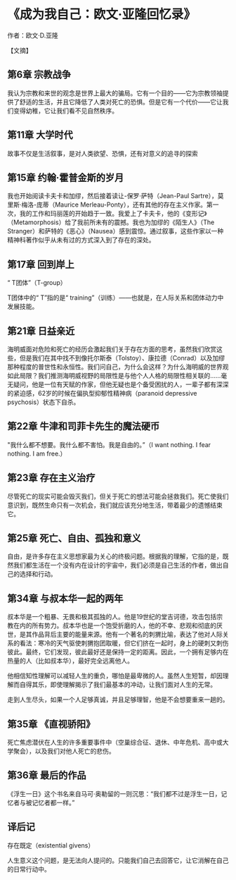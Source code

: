 
# 《成为我自己：欧文·亚隆回忆录》

作者：欧文·D.亚隆

【文摘】
## 第6章 宗教战争

我认为宗教和来世的观念是世界上最大的骗局。它有一个目的——它为宗教领袖提供了舒适的生活，并且它降低了人类对死亡的恐惧。但是它有一个代价——它让我们变得幼稚，它让我们看不见自然秩序。

## 第11章 大学时代

故事不仅是生活叙事，是对人类欲望、恐惧，还有对意义的追寻的探索

## 第15章 约翰·霍普金斯的岁月

我也开始阅读卡夫卡和加缪，然后接着读让-保罗·萨特（Jean-Paul Sartre），莫里斯·梅洛-庞蒂（Maurice Merleau-Ponty），还有其他的存在主义作家。第一次，我的工作和玛丽莲的开始趋于一致。我爱上了卡夫卡，他的《变形记》（Metamorphosis）给了我前所未有的震撼。我也为加缪的《陌生人》（The Stranger）和萨特的《恶心》（Nausea）感到震惊。通过叙事，这些作家以一种精神科著作似乎从未有过的方式深入到了存在的深处。

## 第17章 回到岸上

“ T团体”（T-group）

T团体中的“ T”指的是“ training”（训练）——也就是，在人际关系和团体动力中发展技能。

## 第21章 日益亲近

海明威面对危险和死亡的经历会激起我们关于存在方面的思考，虽然我们欣赏这些，但是我们在其中找不到像托尔斯泰（Tolstoy）、康拉德（Conrad）以及加缪那种程度的普世性和永恒性。我们问自己，为什么会这样？为什么海明威的世界观如此局限？我们推测海明威视野的局限性是与他个人人格的局限性相关联的……毫无疑问，他是一位有天赋的作家，但他无疑也是个备受困扰的人，一辈子都有深深的紧迫感，62岁的时候在偏执型抑郁性精神病（paranoid depressive psychosis）状态下自杀。

## 第22章 牛津和司菲卡先生的魔法硬币

"我什么都不想要。我什么都不害怕。我是自由的。”（I want nothing. I fear nothing. I am free.）

## 第23章 存在主义治疗

尽管死亡的现实可能会毁灭我们，但关于死亡的想法可能会拯救我们。死亡使我们意识到，既然生命只有一次机会，我们就应该充分地生活，带着最少的遗憾结束它。

## 第25章 死亡、自由、孤独和意义

自由，是许多存在主义思想家最为关心的终极问题。根据我的理解，它指的是，既然我们都生活在一个没有内在设计的宇宙中，我们必须是自己生活的作者，做出自己的选择和行动。

## 第34章 与叔本华一起的两年

叔本华是一个粗暴、无畏和极其孤独的人。他是19世纪的堂吉诃德，攻击包括宗教在内的所有势力。叔本华也是一个饱受折磨的人，他的不幸、悲观和彻底的厌世，是其作品背后主要的能量来源。他有一个著名的刺猬比喻，表达了他对人际关系的看法：寒冷的天气驱使刺猬抱团取暖，但它们挤在一起时，身上的硬刺又刺伤彼此。最终，它们发现，彼此最好还是保持一定的距离。因此，一个拥有足够内在热量的人（比如叔本华），最好完全远离他人。

他相信知性理解可以减轻人生的重负，哪怕是最卑微的人。虽然人生短暂，却因理解而自得其乐，即使理解揭示了我们最基本的冲动，让我们面对人生的无常。

走到人生尽头，如果一个人足够真诚，并且足够理智，他是不会想要重来一趟的。

## 第35章 《直视骄阳》

死亡焦虑潜伏在人生的许多重要事件中（空巢综合征、退休、中年危机、高中或大学聚会），以及我们对他人死亡的悲伤。

## 第36章 最后的作品

《浮生一日》这个书名来自马可·奥勒留的一则沉思：“我们都不过是浮生一日，记忆者与被记忆者都一样。”

## 译后记

存在既定（existential givens）

人生意义这个问题，是无法向人提问的。只能我们自己去回答它，让它消解在自己的日常行动中。